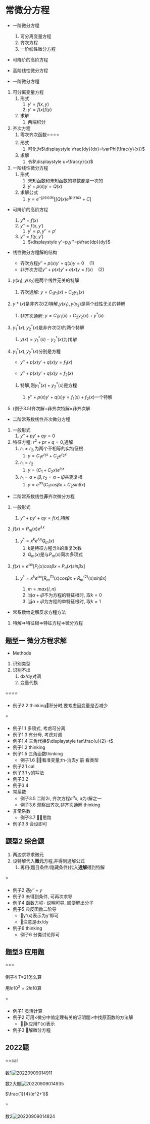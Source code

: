 # 常微分方程

- 一阶微分方程
   1. 可分离变量方程
   2. 齐次方程
   3. 一阶线性微分方程
- 可降阶的高阶方程
- 高阶线性微分方程

- 一阶微分方程

1. 可分离变量方程
   1. 形式
      1. $y'=f(x,y)$
      2. $y'=f(x)f(y)$
   2. 求解
      1. 两端积分
2. 齐次方程
   1. 零次齐次函数⭐⭐⭐⭐
   2. 形式
      1. 可化为$\displaystyle \frac{dy}{dx}=\varPhi(\frac{y}{x})$
   3. 求解
      1. 令$\displaystyle u=\frac{y}{x}$
3. 一阶线性微分方程
   1. 形式
      1. 未知函数和未知函数的导数都是一次的
      2. $y'+p(x)y=Q(x)$
   2. 求解公式
      1. $\displaystyle y=e^{-\int p(x)dx}[\int Q(x)e^{\int p(x)dx}+C]$

- 可降阶的高阶方程
  1. $y^n=f(x)$
  2. $y''=f(x,y')$
     1. $y'=p,y''=p'$
  3. $y''=f(y,y')$
     1. $\displaystyle y'=p,y''=p\frac{dp}{dy}$

- 线性微分方程解的结构
  - 齐次方程$y''+p(x)y'+q(x)y=0   \quad(1)$
  - 非齐次方程$y''+p(x)y'+q(x)y=f(x)    \quad(2)$

1. $y(x_1),y(x_2)$是两个线性无关的特解
   1. 齐次通解: $y=C_1y_1(x)+C_2y_2(x)$

2. $y*(x)$是非齐次$(2)$特解,$y(x_1),y(x_2)$是两个线性无关的特解
   1. 非齐次通解: $y=C_1y_1(x)+C_2y_2(x)+y^*(x)$

3. $y_1^*(x),y_2^*(x)$是非齐次$(2)$的两个特解
   1. $y(x)=y_1^*(x)-y_2^*(x)$为$(1)$解

4. $y_1^*(x),y_2^*(x)$分别是方程

   - $y''+p(x)y'+q(x)y=f_1(x)$

   - $y''+p(x)y'+q(x)y=f_2(x)$

   1. 特解,则$y_1^*(x)+y_2^*(x)$是方程

      1. $y''+p(x)y'+q(x)y=f_1(x)+f_2(x)$一个特解

5. (例子3.5)齐次解+非齐次特解=非齐次解

- 二阶常系数线性齐次微分方程

1. 一般形式
   1. $y''+py'+qy=0$
2. 特征方程: $r^2+pr+q=0$,通解
   1. $r_1 \ne r_2$,为两个不相等的实特征根
      1. $y=C_1e^{r_1x}+C_2e^{r_2x}$
   2. $r_1 = r_2$
      1. $y=(C_1+C_2x)e^{r_1x}$
   3. $r_1 = \alpha + i\beta, r_2 = \alpha - i\beta$共轭复根
      1. $y=e^{\alpha x}(C_1cos\beta x+C_2 sin\beta x)$

- 二阶常系数线性**非**齐次微分方程

1. 一般形式
   1. $\displaystyle y''+py'+qy=f(x)$,特解

2. $\displaystyle f(x)=P_m(x)e^{\lambda x}$

   1. $\displaystyle y^*=x^ke^{\lambda x}Q_m(x)$
      1. $k$是特征方程含$\lambda$的重复次数
      2. $\displaystyle Q_m(x)$是与$P_m(x)$同次多项式

3. $\displaystyle f(x)=e^{\alpha x}[P_l(x)cos\beta x + P_n(x)sin\beta x]$

   1. $\displaystyle y^*=x^ke^{\alpha x}[R^{(1)}_m(x)cos\beta x + R^{(2)}_m(x)sin\beta x]$

      1. $\displaystyle m = max\{l,n\}$
      2. 当$\displaystyle α+iβ$不为方程的特征根时, 取$\displaystyle k=0$
      3. 当$\displaystyle α+iβ$为方程的单特征根时, 取$\displaystyle k=1$

- 常系数给定解反求方程方法

1. 特解=>特征根=>特征方程=>微分方程

## 题型一 微分方程求解

- Methods

1. 识别类型
2. 识别不出
   1. dx/dy对调
   2. 变量代换

⭐⭐⭐⭐

- 例子2.2 thinking🏀积分时,要考虑因变量是否减少

⭐

- 例子1.1 多项式, 考虑可分离
- 例子1.3 有分母, 考虑对调
- 例子1.4 三角代换$\displaystyle tan\frac{u}{2}=t$
- 例子1.2 thinking
- 例子1.5 三角函数thinking
  - 例子1.6 💚💚看准变量;th-消去y'前 看类型
- 例子2.1 cal
- 例子3.1 y的写法
- 例子3.2
- 例子3.4
- 常系数
  - 例子3.5 二阶2r, 齐次方程$e^ax$, a为r解之一
  - 例子3.6 观察出齐次,非齐次通解 thinking
- 非常系数
  - 例子3.7 💚💚思路
- 例子3.8 会设即可

## 题型2 综合题

1. 两边求导求微元
2. 设特解代入**微元**方程,并得到通解公式
   1. 再用(题目条件/隐藏条件)代入**通解**得到特解

⭐

- 例子2 遇$y''+y$
- 例子3 未得到条件, 可再次求导
- 例子4 函数方程- 说明可导, 顺便解出分子
- 例子5 典反函数二阶导
  - 💚y'(x)表示为y'即可
  - 💚注意是dx/dy
- 例子6 thinking
  - 例子6 分类讨论即可

## 题型3 应用题

⭐=⭐

例子4 T=21怎么算

用$ln10^2=2ln10$算

⭐

- 例子1 灵活计算
- 例子2 可用<微分中值定理有关的证明题>中找原函数的方法解
  - 💚💚k应用f'(x)表示
- 例子3 🏀解微分方程

## 2022题

⭐⭐cal

数1![20220909014911](https://raw.githubusercontent.com/Logible/Image/main/note_image/20220909014911.png)

数2大题![20220909014935](https://raw.githubusercontent.com/Logible/Image/main/note_image/20220909014935.png)

$\frac{1}{4}(e^2+1)$

⭐

数2![20220909014824](https://raw.githubusercontent.com/Logible/Image/main/note_image/20220909014824.png)
